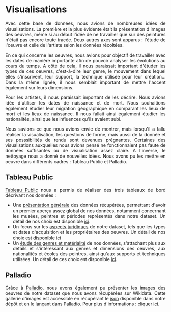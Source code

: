 # Visualisations
<div align="justify">
Avec cette base de données, nous avions de nombreuses idées de visualisations. La première et la plus évidente était la présentation d'images des oeuvres, même si au début l'idée de ne travailler que sur des peintures n'était pas encore toute tracée. Deux autres axes sont apparus : l'étude de l'oeuvre et celle de l'artiste selon les données récoltées. 
  
En ce qui concerne les oeuvres, nous avions pour objectif de travailler avec les dates de manière importante afin de pouvoir analyser les évolutions au cours du temps. A côté de cela, il nous paraissait important d'étuder les types de ces oeuvres, c'est-à-dire leur genre, le mouvement dans lequel elles s'inscrivent, leur support, la technique utilisée pour leur création... Dans la même lignée, il nous semblait important de mettre l'accent également sur leurs dimensions.

Pour les artistes, il nous paraissait important de les décrire. Nous avions idée d'utiliser les dates de naissance et de mort. Nous souhaitions également étudier leur migration géographique en comparant les lieux de mort et les lieux de naissance. Il nous fallait ainsi également étudier les nationalités, ainsi que les influences qu'ils avaient subi.

Nous savions ce que nous avions envie de montrer, mais lorsqu'il a fallu réaliser la visualisation, les questions de forme, mais aussi de la donnée et ses posssibilités de rendu sont devenues prégnantes. Certaines des visualisations auxquelles nous avions pensé ne fonctionnaient pas faute de données suffisantes ou de visualisation assez claire. A l'inverse, le nettoyage nous a donné de nouvelles idées. Nous avons pu les mettre en oeuvre dans différents cadres : Tableau Public et Palladio.

## Tableau Public
[Tableau Public](https://public.tableau.com/s/) nous a permis de réaliser des trois tableaux de bord décrivant nos données :
- Une [présentation générale](https://public.tableau.com/profile/jahan3241#!/vizhome/EtudesurdesdonnesrcupresdelaBaseJoconde/PrsentationgnraledesdonnesrcupressurlaBaseJoconde) des données récupérées, permettant d'avoir un premier aperçu assez global de nos données, notamment concernant les musées, peintres et périodes représentés dans notre dataset. Un détail de nos choix est disponible [ici](https://github.com/Juliettejns/baseJocondeMashup/blob/documentation_nettoye/datavisualisation/1_Presentation_generale/README.md).
- Un focus sur les [aspects juridiques](https://public.tableau.com/profile/jahan3241#!/vizhome/EtudesurdesdonnesrcupresdelaBaseJoconde/AspectjuridiquedesdonnesrcupressurlaBaseJocondes) de notre dataset, tels que les types et dates d'acquisition et les propriétaires des oeuvres. Un détail de nos choix est disponible [ici](https://github.com/Juliettejns/baseJocondeMashup/tree/documentation_nettoye/datavisualisation/2_Aspects_juridiques)
- Un [étude des genres et matérialité](https://public.tableau.com/profile/jahan3241#!/vizhome/EtudesurdesdonnesrcupresdelaBaseJoconde/Etudesurlegenreetlamatrialit) de nos données, s'attachant plus aux détails et s'intéressant aux genres et dimensions des oeuvres, aux nationalités et écoles des peintres, ainsi qu'aux supports et techniques utilisées. Un détail de ces choix est disponible [ici](https://github.com/Juliettejns/baseJocondeMashup/tree/documentation_nettoye/datavisualisation/3_Etude_genre).

## Palladio
Grâce à [Palladio](https://hdlab.stanford.edu/palladio/), nous avons également pu présenter les images des oeuvres de notre dataset que nous avons récupérées sur Wikidata. Cette gallerie d'images est accessible en récupérant le [json](https://github.com/Juliettejns/baseJocondeMashup/blob/documentation_nettoye/datavisualisation/4_Gallerie_Paladio/Datavisualisation%20des%20peintures%20communes%20%C3%A0%20la%20Base%20Joconde%20et%20Wikidata.palladio.1.2.9.json) disponible dans notre dépôt et en le lançant dans Palladio. Pour plus d'informations : cliquer [ici](https://github.com/Juliettejns/baseJocondeMashup/blob/documentation_nettoye/datavisualisation/4_Gallerie_Paladio/README.md).
<div>
